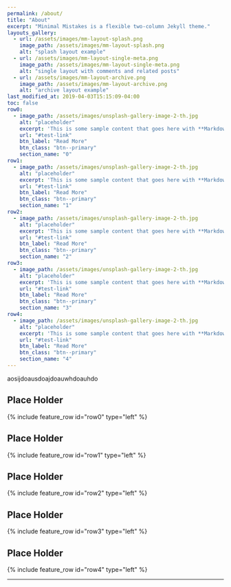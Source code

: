 ```yaml
---
permalink: /about/
title: "About"
excerpt: "Minimal Mistakes is a flexible two-column Jekyll theme."
layouts_gallery:
  - url: /assets/images/mm-layout-splash.png
    image_path: /assets/images/mm-layout-splash.png
    alt: "splash layout example"
  - url: /assets/images/mm-layout-single-meta.png
    image_path: /assets/images/mm-layout-single-meta.png
    alt: "single layout with comments and related posts"
  - url: /assets/images/mm-layout-archive.png
    image_path: /assets/images/mm-layout-archive.png
    alt: "archive layout example"
last_modified_at: 2019-04-03T15:15:09-04:00
toc: false
row0:
  - image_path: /assets/images/unsplash-gallery-image-2-th.jpg
    alt: "placeholder"
    excerpt: 'This is some sample content that goes here with **Markdown** formatting. Left aligned with `type="left"`'
    url: "#test-link"
    btn_label: "Read More"
    btn_class: "btn--primary"
    section_name: "0"
row1:
  - image_path: /assets/images/unsplash-gallery-image-2-th.jpg
    alt: "placeholder"
    excerpt: 'This is some sample content that goes here with **Markdown** formatting. Left aligned with `type="left"`'
    url: "#test-link"
    btn_label: "Read More"
    btn_class: "btn--primary"
    section_name: "1"
row2:
  - image_path: /assets/images/unsplash-gallery-image-2-th.jpg
    alt: "placeholder"
    excerpt: 'This is some sample content that goes here with **Markdown** formatting. Left aligned with `type="left"`'
    url: "#test-link"
    btn_label: "Read More"
    btn_class: "btn--primary"
    section_name: "2"
row3:
  - image_path: /assets/images/unsplash-gallery-image-2-th.jpg
    alt: "placeholder"
    excerpt: 'This is some sample content that goes here with **Markdown** formatting. Left aligned with `type="left"`'
    url: "#test-link"
    btn_label: "Read More"
    btn_class: "btn--primary"
    section_name: "3"
row4:
  - image_path: /assets/images/unsplash-gallery-image-2-th.jpg
    alt: "placeholder"
    excerpt: 'This is some sample content that goes here with **Markdown** formatting. Left aligned with `type="left"`'
    url: "#test-link"
    btn_label: "Read More"
    btn_class: "btn--primary"
    section_name: "4"
---
```

aosijdoausdoajdoauwhdoauhdo

## Place Holder
{% include feature_row id="row0" type="left" %}

## Place Holder
{% include feature_row id="row1" type="left" %}

## Place Holder
{% include feature_row id="row2" type="left" %}

## Place Holder
{% include feature_row id="row3" type="left" %}

## Place Holder
{% include feature_row id="row4" type="left" %}


---